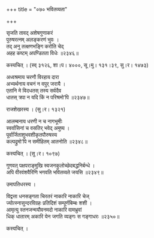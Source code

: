 +++
title = "०७० भवितव्यता"

+++


सृजति तावद् अशेषगुणाकरं  
पुरुषरत्नम् अलङ्करणं भुवः ।  
तद् अनु तत्क्षणभङ्गि करोति चेद्  
अहह कष्टम् अपण्डितता विधेः ॥२३४६॥  


कस्यचित् । (स्व् ३१२६, शा।प। ४०००, सू।मु। १३१।३९, सु।र। १४७३)  


अध्वश्रमाय चरणौ विरहाय दारा  
अभ्यर्थनाय वचनं न वपुर् जरायै ।  
एतानि मे विदधतस् तस्य सर्वदैव  
धातस् त्रपा न यदि किं न परिश्रमो’पि ॥२३४७॥  


राजशेखरस्य । (सु।र। १३२१)  


आलम्बनाय धरणी न च नागभूमीः  
स्वर्वासिनां च वसतिर् भवेद् अमुष्य ।  
पूर्वार्जिताशुभवशीकृतपौरुषस्य  
कल्पद्रुमो’पि न समीहितम् आतनोति ॥२३४८॥  


कस्यचित् । (सु।र। १०९७)  


गुणवत् पक्षपराङ्मुखि स्वजनकुलोच्छेदबद्धनिर्बन्धे ।  
अपि वीरवंशवैरिणि भगवति भवितव्यते जयसि ॥२३४९॥  


उमापतिधरस्य ।  


विद्वत्ता धनसङ्गता चिरतरं नाकारि नाकारि चेज्  
ज्योत्स्नासुन्दरविग्रहः प्रतिदिशं सम्पूर्णबिम्बः शशी ।  
आमृत्यु स्तनजन्मयौवनमदो नाकारि वामभ्रुवां  
धिक् धातारम् अकारि येन जगति व्यङ्गः स गङ्गाधरः ॥२३५०॥  


कस्यचित् ।   